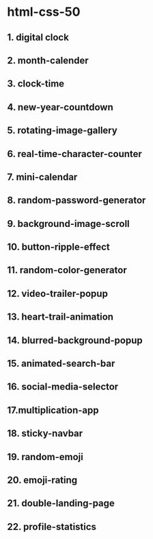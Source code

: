 # html-css-50

## 1. digital clock

## 2. month-calender

## 3. clock-time

## 4. new-year-countdown

## 5. rotating-image-gallery

## 6. real-time-character-counter

## 7. mini-calendar

## 8. random-password-generator

## 9. background-image-scroll

## 10. button-ripple-effect

## 11. random-color-generator

## 12. video-trailer-popup

## 13. heart-trail-animation

## 14. blurred-background-popup

## 15. animated-search-bar

## 16. social-media-selector

## 17.multiplication-app

## 18. sticky-navbar

## 19. random-emoji

## 20. emoji-rating

## 21. double-landing-page

## 22. profile-statistics